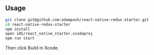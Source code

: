 ## Usage

```bash
git clone git@github.com:adampash/react-native-redux-starter.git
cd react-native-redux-starter
npm install
open iOS/react_native_starter.xcodeproj
npm run start
```

Then click Build in Xcode.
